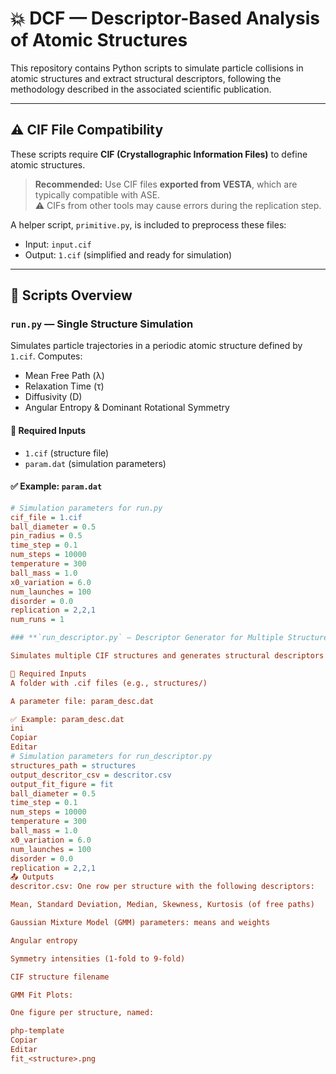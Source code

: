 # 💥 DCF — Descriptor-Based Analysis of Atomic Structures

This repository contains Python scripts to simulate particle collisions in atomic structures and extract structural descriptors, following the methodology described in the associated scientific publication.

---

## ⚠️ CIF File Compatibility

These scripts require **CIF (Crystallographic Information Files)** to define atomic structures.

> **Recommended:** Use CIF files **exported from VESTA**, which are typically compatible with ASE.  
> ⚠️ CIFs from other tools may cause errors during the replication step.

A helper script, `primitive.py`, is included to preprocess these files:
- Input: `input.cif`
- Output: `1.cif` (simplified and ready for simulation)

---

## 📜 Scripts Overview

### `run.py` — Single Structure Simulation

Simulates particle trajectories in a periodic atomic structure defined by `1.cif`. Computes:

- Mean Free Path (λ)
- Relaxation Time (τ)
- Diffusivity (D)
- Angular Entropy & Dominant Rotational Symmetry

#### 🔧 Required Inputs
- `1.cif` (structure file)
- `param.dat` (simulation parameters)

#### ✅ Example: `param.dat`

```ini
# Simulation parameters for run.py
cif_file = 1.cif
ball_diameter = 0.5
pin_radius = 0.5
time_step = 0.1
num_steps = 10000
temperature = 300
ball_mass = 1.0
x0_variation = 6.0
num_launches = 100
disorder = 0.0
replication = 2,2,1
num_runs = 1

### **`run_descriptor.py` — Descriptor Generator for Multiple Structures**

Simulates multiple CIF structures and generates structural descriptors for dataset creation or ML applications.

🔧 Required Inputs
A folder with .cif files (e.g., structures/)

A parameter file: param_desc.dat

✅ Example: param_desc.dat
ini
Copiar
Editar
# Simulation parameters for run_descriptor.py
structures_path = structures
output_descritor_csv = descritor.csv
output_fit_figure = fit
ball_diameter = 0.5
time_step = 0.1
num_steps = 10000
temperature = 300
ball_mass = 1.0
x0_variation = 6.0
num_launches = 100
disorder = 0.0
replication = 2,2,1
📤 Outputs
descritor.csv: One row per structure with the following descriptors:

Mean, Standard Deviation, Median, Skewness, Kurtosis (of free paths)

Gaussian Mixture Model (GMM) parameters: means and weights

Angular entropy

Symmetry intensities (1-fold to 9-fold)

CIF structure filename

GMM Fit Plots:

One figure per structure, named:

php-template
Copiar
Editar
fit_<structure>.png
